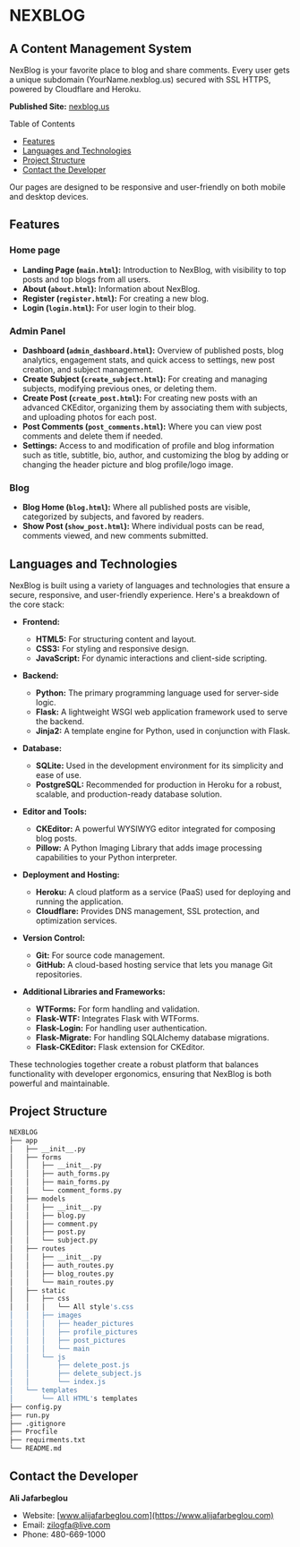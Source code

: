 # NEXBLOG

## A Content Management System

NexBlog is your favorite place to blog and share comments. Every user gets a unique subdomain (YourName.nexblog.us) secured with SSL HTTPS, powered by Cloudflare and Heroku.

**Published Site:** [nexblog.us](https://nexblog.us)

Table of Contents

- [Features](#Features)
- [Languages and Technologies](#Languages)
- [Project Structure](#structure)
- [Contact the Developer](#Contactr)



Our pages are designed to be responsive and user-friendly on both mobile and desktop devices.

## Features

### Home page

- **Landing Page (`main.html`):** Introduction to NexBlog, with visibility to top posts and top blogs from all users.
- **About (`about.html`):** Information about NexBlog.
- **Register (`register.html`):** For creating a new blog.
- **Login (`login.html`):** For user login to their blog.

### Admin Panel

- **Dashboard (`admin_dashboard.html`):** Overview of published posts, blog analytics, engagement stats, and quick access to settings, new post creation, and subject management.
- **Create Subject (`create_subject.html`):** For creating and managing subjects, modifying previous ones, or deleting them.
- **Create Post (`create_post.html`):** For creating new posts with an advanced CKEditor, organizing them by associating them with subjects, and uploading photos for each post.
- **Post Comments (`post_comments.html`):** Where you can view post comments and delete them if needed.
- **Settings:** Access to and modification of profile and blog information such as title, subtitle, bio, author, and customizing the blog by adding or changing the header picture and blog profile/logo image.

### Blog

- **Blog Home (`blog.html`):** Where all published posts are visible, categorized by subjects, and favored by readers.
- **Show Post (`show_post.html`):** Where individual posts can be read, comments viewed, and new comments submitted.


## Languages and Technologies

NexBlog is built using a variety of languages and technologies that ensure a secure, responsive, and user-friendly experience. Here's a breakdown of the core stack:

- **Frontend:**
  - **HTML5:** For structuring content and layout.
  - **CSS3:** For styling and responsive design.
  - **JavaScript:** For dynamic interactions and client-side scripting.

- **Backend:**
  - **Python:** The primary programming language used for server-side logic.
  - **Flask:** A lightweight WSGI web application framework used to serve the backend.
  - **Jinja2:** A template engine for Python, used in conjunction with Flask.

- **Database:**
  - **SQLite:** Used in the development environment for its simplicity and ease of use.
  - **PostgreSQL:** Recommended for production in Heroku for a robust, scalable, and production-ready database solution.

- **Editor and Tools:**
  - **CKEditor:** A powerful WYSIWYG editor integrated for composing blog posts.
  - **Pillow:** A Python Imaging Library that adds image processing capabilities to your Python interpreter.

- **Deployment and Hosting:**
  - **Heroku:** A cloud platform as a service (PaaS) used for deploying and running the application.
  - **Cloudflare:** Provides DNS management, SSL protection, and optimization services.

- **Version Control:**
  - **Git:** For source code management.
  - **GitHub:** A cloud-based hosting service that lets you manage Git repositories.

- **Additional Libraries and Frameworks:**
  - **WTForms:** For form handling and validation.
  - **Flask-WTF:** Integrates Flask with WTForms.
  - **Flask-Login:** For handling user authentication.
  - **Flask-Migrate:** For handling SQLAlchemy database migrations.
  - **Flask-CKEditor:** Flask extension for CKEditor.

These technologies together create a robust platform that balances functionality with developer ergonomics, ensuring that NexBlog is both powerful and maintainable.


## Project Structure


```bash
NEXBLOG
├── app
│   ├── __init__.py
│   ├── forms
│   │   ├── __init__.py
│   │   ├── auth_forms.py
│   │   ├── main_forms.py
│   │   └── comment_forms.py
│   ├── models
│   │   ├── __init__.py
│   │   ├── blog.py
│   │   ├── comment.py
│   │   ├── post.py
│   │   └── subject.py
│   ├── routes
│   │   ├── __init__.py
│   │   ├── auth_routes.py
│   │   ├── blog_routes.py
│   │   └── main_routes.py
│   ├── static
│   │   ├── css
│   │   │   └── All style's.css
│   │   ├── images
│   │   │   ├── header_pictures
│   │   │   ├── profile_pictures
│   │   │   ├── post_pictures
│   │   │   └── main
│   │   └── js
│   │       ├── delete_post.js
│   │       ├── delete_subject.js
│   │       └── index.js
│   └── templates
│       └── All HTML's templates
├── config.py
├── run.py
├── .gitignore
├── Procfile
├── requirments.txt
└── README.md

```

## Contact the Developer

**Ali Jafarbeglou**

- Website: [www.alijafarbeglou.com](https://www.alijafarbeglou.com)
- Email: zilogfa@live.com
- Phone: 480-669-1000
